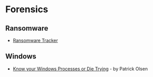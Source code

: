Forensics
=========

Ransomware
----------

* [Ransomware Tracker](https://ransomwaretracker.abuse.ch/)

Windows
-------

* [Know your Windows Processes or Die Trying](http://www.sysforensics.org/2014/01/know-your-windows-processes/) - by Patrick Olsen
